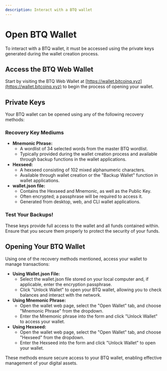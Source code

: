 ```yaml
---
description: Interact with a BTQ wallet
---
```


# Open BTQ Wallet

To interact with a BTQ wallet, it must be accessed using the private keys generated during the wallet creation process.

## Access the BTQ Web Wallet

Start by visiting the BTQ Web Wallet at [https://wallet.bitcoinq.xyz](https://wallet.bitcoinq.xyz) to begin the process of opening your wallet.

## Private Keys

Your BTQ wallet can be opened using any of the following recovery methods:

### **Recovery Key Mediums**

* **Mnemonic Phrase:**
  * A wordlist of 34 selected words from the master BTQ wordlist.
  * Typically provided during the wallet creation process and available through backup functions in the wallet applications.
* **Hexseed:**
  * A hexseed consisting of 102 mixed alphanumeric characters.
  * Available through wallet creation or the "Backup Wallet" function in wallet applications.
* **wallet.json file:**
  * Contains the Hexseed and Mnemonic, as well as the Public Key.
  * Often encrypted; a passphrase will be required to access it.
  * Generated from desktop, web, and CLI wallet applications.

### Test Your Backups!

These keys provide full access to the wallet and all funds contained within. Ensure that you secure them properly to protect the security of your funds.

## Opening Your BTQ Wallet

Using one of the recovery methods mentioned, access your wallet to manage transactions:

* **Using Wallet.json File:**
  * Select the wallet.json file stored on your local computer and, if applicable, enter the encryption passphrase.
  * Click "Unlock Wallet" to open your BTQ wallet, allowing you to check balances and interact with the network.
* **Using Mnemonic Phrase:**
  * Open the wallet web page, select the "Open Wallet" tab, and choose "Mnemonic Phrase" from the dropdown.
  * Enter the Mnemonic phrase into the form and click "Unlock Wallet" to access your wallet.
* **Using Hexseed:**
  * Open the wallet web page, select the "Open Wallet" tab, and choose "Hexseed" from the dropdown.
  * Enter the Hexseed into the form and click "Unlock Wallet" to open your wallet.

These methods ensure secure access to your BTQ wallet, enabling effective management of your digital assets.
